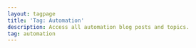 ```yaml
---
layout: tagpage
title: 'Tag: Automation'
description: Access all automation blog posts and topics.
tag: automation
---
```

